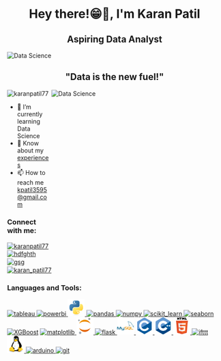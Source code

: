 <h1 align="center">Hey there!😁👋, I'm Karan Patil</h1>
<h2 align="center">Aspiring Data Analyst</h2>
<img src="https://storage.googleapis.com/gweb-cloudblog-publish/original_images/DataAnalytics.gif" alt="Data Science" width="1500" height="400">
<h2 align="center">"Data is the new fuel!"</h2>
<img src="https://uploads-ssl.webflow.com/5c19100c2b50073e6ee69da1/60d35967a853a1b14851703b_All%20the%20data%20(1).gif" alt="Data Science" width="400" height="400" align="right">

<p align="left"> <img src="https://komarev.com/ghpvc/?username=karanpatil77&label=Profile%20views&color=0e75b6&style=flat" alt="karanpatil77" /> </p>

- 🌱 I’m currently learning Data Science
- 📄 Know about my [experiences](https://drive.google.com/file/d/1E91k1RY9kvzx52rEH3LcATXFFk4glABN/view?usp=drive_link)
- 📫 How to reach me 
<a href="mailto:johndoe@fakeemail.com">kpatil3595@gmail.com</a>

<h3 align="left">Connect with me:</h3>
<p align="left">    
<a href="https://linkedin.com/in/karanpatil77" target="blank">
    <img align="center" src="https://raw.githubusercontent.com/rahuldkjain/github-profile-readme-generator/master/src/images/icons/Social/linked-in-alt.svg" alt="karanpatil77" height="30" width="40" /></a>
    
<a href="https://twitter.com/karan_patil77" target="blank">
    <img align="center" src="https://raw.githubusercontent.com/rahuldkjain/github-profile-readme-generator/master/src/images/icons/Social/twitter.svg" alt="hdfghth" height="30" width="40" /></a>
    
<a href="[https://fb.com/gsg](https://www.facebook.com/karanpatil77777/)" target="blank">
    <img align="center" src="https://raw.githubusercontent.com/rahuldkjain/github-profile-readme-generator/master/src/images/icons/Social/facebook.svg" alt="gsg" height="30" width="40" /></a>
    
<a href="https://instagram.com/karan_patil77" target="blank">
    <img align="center" src="https://raw.githubusercontent.com/rahuldkjain/github-profile-readme-generator/master/src/images/icons/Social/instagram.svg" alt="karan_patil77" height="30" width="40" /></a>

<h3 align="left">Languages and Tools:</h3>
<p align="left">  

  <a href="https://public.tableau.com/app/profile/karanpatil77" target="_blank" rel="noreferrer">  
      <img src="https://img.icons8.com/color/1x/tableau-software.png" alt="tableau" width="40"           height="40"/> </a>
    
  <a href="https://powerbi.microsoft.com/en-us/" target="_blank" rel="noreferrer">   
      <img src="https://img.icons8.com/color/1x/power-bi.png"alt="powerbi" width="40"height="40"/>   </a> 
    
  <a href="https://www.python.org" target="_blank" rel="noreferrer">   
      <img src="https://raw.githubusercontent.com/devicons/devicon/master/icons/python/python-original.svg" alt="python" width="40" height="40"/> </a>
    
  <a href="https://pandas.pydata.org/" target="_blank" rel="noreferrer">   
      <img src="https://pandas.pydata.org//static/img/favicon_white.ico" alt="pandas" width="40" height="40"/> </a> 
    
  <a href="https://numpy.org/" target="_blank" rel="noreferrer"> 
      <img src="https://numpy.org/images/logo.svg" alt="numpy"width="40"height="40"/>  </a> 
    
  <a href="https://scikit-learn.org/" target="_blank" rel="noreferrer">   
      <img src="https://upload.wikimedia.org/wikipedia/commons/0/05/Scikit_learn_logo_small.svg" alt="scikit_learn" width="40" height="40"/> </a> 
    
  <a href="https://seaborn.pydata.org/" target="_blank" rel="noreferrer">   
      <img src="https://seaborn.pydata.org/_images/logo-mark-lightbg.svg" alt="seaborn" width="40" height="40"/> </a> 
    
  <a href="https://xgboost.readthedocs.io/en/stable/" target="_blank">   
      <img src="https://upload.wikimedia.org/wikipedia/commons/6/69/XGBoost_logo.png" alt="XGBoost" width="40" height="25"/></a>
 
  <a href="https://matplotlib.org/" target="_blank" rel="noreferrer"> 
      <img src="https://upload.wikimedia.org/wikipedia/commons/0/01/Created_with_Matplotlib-logo.svg" alt="matplotlib" width="40" height="40"/> </a> 

  <a href="https://jupyter.org/" target="_blank" rel="noreferrer"> 
  <img src="https://github.com/mrankitgupta/mrankitgupta/blob/main/images/icons8-jupyter.svg" alt="jupyter" width="40" height="40"/> </a> 
    
  <a href="https://flask.palletsprojects.com/" target="_blank" rel="noreferrer"> 
  <img src="https://www.vectorlogo.zone/logos/pocoo_flask/pocoo_flask-icon.svg" alt="flask" width="40" height="40"/> </a> 
    
  <a href="https://www.mysql.com/" target="_blank" rel="noreferrer"> 
  <img src="https://raw.githubusercontent.com/devicons/devicon/master/icons/mysql/mysql-original-wordmark.svg" alt="mysql" width="40" height="40"/> </a> 
    
  <a href="https://www.cprogramming.com/" target="_blank" rel="noreferrer"> 
  <img src="https://raw.githubusercontent.com/devicons/devicon/master/icons/c/c-original.svg" alt="c" width="40" height="40"/> </a> 
    
  <a href="https://www.w3schools.com/cpp/" target="_blank" rel="noreferrer"> 
  <img src="https://raw.githubusercontent.com/devicons/devicon/master/icons/cplusplus/cplusplus-original.svg" alt="cplusplus" width="40" height="40"/> </a> 
    
  <a href="https://www.w3.org/html/" target="_blank" rel="noreferrer"> 
  <img src="https://raw.githubusercontent.com/devicons/devicon/master/icons/html5/html5-original-wordmark.svg" alt="html5" width="40" height="40"/> </a> 
    
  <a href="https://ifttt.com/" target="_blank" rel="noreferrer"> 
  <img src="https://www.vectorlogo.zone/logos/ifttt/ifttt-ar21.svg" alt="ifttt" width="40" height="40"/> </a> 
    
  <a href="https://www.linux.org/" target="_blank" rel="noreferrer"> 
  <img src="https://raw.githubusercontent.com/devicons/devicon/master/icons/linux/linux-original.svg" alt="linux" width="40" height="40"/> </a> 
    
  <a href="https://www.arduino.cc/" target="_blank" rel="noreferrer"> 
  <img src="https://cdn.worldvectorlogo.com/logos/arduino-1.svg" alt="arduino" width="40" height="40"/> </a>
    
  <a href="https://git-scm.com/" target="_blank" rel="noreferrer"> 
  <img src="https://www.vectorlogo.zone/logos/git-scm/git-scm-icon.svg" alt="git" width="40" height="40"/> </a> 
    
</p>


<!--
<p><img align="center"src="https://github-readme-stats.vercel.app/api/top-langs?username=karanpatil77&show_icons=true&locale=en&layout=compact"alt="karanpatil77"/></p>
<p><img align="left" src="https://github-readme-stats.vercel.app/api?username=karanpatil77&show_icons=true&locale=en" alt="karanpatil77"/></p>
<p>&nbsp;<img align="right" src="https://github-readme-streak-stats.herokuapp.com/?user=karanpatil77&" alt="karanpatil77"/></p>
<p align="center"><a href="https://github.com/ryo-ma/github-profile-trophy"><img src="https://github-profile-trophy.vercel.app/?username=karanpatil77"/></a></p>
 --!>
<!-- 
<a href="https://www.hackerrank.com/kpkjones8" target="blank">
    <img align="center" src="https://res.cloudinary.com/crunchbase-production/image/upload/c_lpad,h_170,w_170,f_auto,b_white,q_auto:eco,dpr_1/lqlkg85sw4sgmp2xvznh" alt="karan_patil77" height="30" width="40" /></a>
 --!>
